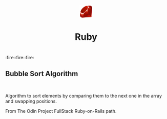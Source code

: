 <div align="center"> 
 <img src="https://github.com/devicons/devicon/blob/master/icons/ruby/ruby-original.svg" title="Ruby" alt="Ruby" width="40" height="40"/>
 <h1>Ruby<h1>
</div>
:fire::fire::fire:
<h2>Bubble Sort Algorithm</h2>
<br>
<p> 
Algorithm to sort elements by comparing them to the next one in the array and swapping positions.

From The Odin Project FullStack Ruby-on-Rails path.
</p>
